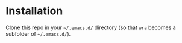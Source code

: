 # Installation

Clone this repo in your `~/.emacs.d/` directory (so that `wra` becomes a subfolder of `~/.emacs.d/`).
